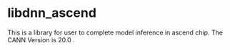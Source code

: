 # libdnn_ascend
This is a library for user to complete model inference in ascend chip.
The CANN Version is 20.0 .
